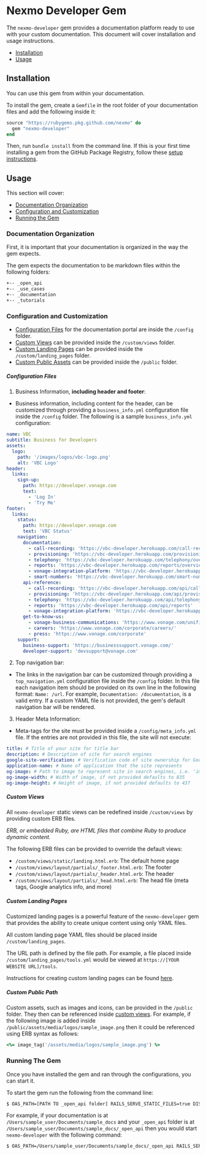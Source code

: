 # Nexmo Developer Gem

The `nexmo-developer` gem provides a documentation platform ready to use with your custom documentation. This document will cover installation and usage instructions.

* [Installation](#installation)
* [Usage](#usage)

## Installation

You can use this gem from within your documentation. 

To install the gem, create a `Gemfile` in the root folder of your documentation files and add the following inside it:

```ruby
source "https://rubygems.pkg.github.com/nexmo" do
  gem "nexmo-developer"
end
```

Then, run `bundle install` from the command line. If this is your first time installing a gem from the GitHub Package Registry, follow these [setup instructions](https://help.github.com/en/packages/using-github-packages-with-your-projects-ecosystem/configuring-rubygems-for-use-with-github-packages).

## Usage 

This section will cover:

* [Documentation Organization](#documentation-organization)
* [Configuration and Customization](#configuration-and-customization)
* [Running the Gem](#running-the-gem)

### Documentation Organization

First, it is important that your documentation is organized in the way the gem expects.

The gem expects the documentation to be markdown files within the following folders:

```sh
+-- _open_api
+-- _use_cases
+-- _documentation
+-- _tutorials
```

### Configuration and Customization

* [Configuration Files](#configuration-files) for the documentation portal are inside the `/config` folder. 
* [Custom Views](#custom-views) can be provided inside the `/custom/views` folder.
* [Custom Landing Pages](#custom-landing-pages) can be provided inside the `/custom/landing_pages` folder.
* [Custom Public Assets](#custom-public-folder) can be provided inside the `/public` folder.

##### Configuration Files

1. Business Information, **including header and footer**:
  * Business information, including content for the header, can be customized through providing a `business_info.yml` configuration file inside the `/config` folder. The following is a sample `business_info.yml` configuration:

```yaml
name: VBC
subtitle: Business for Developers
assets:
  logo:
    path: '/images/logos/vbc-logo.png'
    alt: 'VBC Logo'
header:
  links:
    sign-up:
      path: https://developer.vonage.com
      text:
        - 'Log In'
        - 'Try Me'
footer:
  links:
    status:
      path: https://developer.vonage.com
      text: 'VBC Status' 
    navigation:
      documentation:
        - call-recording: 'https://vbc-developer.herokuapp.com/call-recording/overview'
        - provisioning: 'https://vbc-developer.herokuapp.com/provisioning/overview'
        - telephony: 'https://vbc-developer.herokuapp.com/telephony/overview'
        - reports: 'https://vbc-developer.herokuapp.com/reports/overview'
        - vonage-integration-platform: 'https://vbc-developer.herokuapp.com/vonage-integration-platform/overview'
        - smart-numbers: 'https://vbc-developer.herokuapp.com/smart-numbers/overview'
      api-reference:
        - call-recording: 'https://vbc-developer.herokuapp.com/api/call-recording'
        - provisioning: 'https://vbc-developer.herokuapp.com/api/provisioning'
        - telephony: 'https://vbc-developer.herokuapp.com/api/telephony'
        - reports: 'https://vbc-developer.herokuapp.com/api/reports'
        - vonage-integration-platform: 'https://vbc-developer.herokuapp.com/api/vonage-integration-platform'
      get-to-know-us:
        - vonage-business-communications: 'https://www.vonage.com/unified-communications/'
        - careers: 'https://www.vonage.com/corporate/careers/'
        - press: 'https://www.vonage.com/corporate'
    support:
      business-support: 'https://businesssupport.vonage.com/'
      developer-support: 'devsupport@vonage.com'
  ```
2. Top navigation bar:
  * The links in the navigation bar can be customized through providing a `top_navigation.yml` configuration file inside the `/config` folder. In this file each navigation item should be provided on its own line in the following format: `Name: /url`. For example, `Documentation: /documentation`, is a valid entry. If a custom YAML file is not provided, the gem's default navigation bar will be rendered.

3. Header Meta Information:
  * Meta-tags for the site must be provided inside a `/config/meta_info.yml` file. If the entries are not provided in this file, the site will not execute:

  ```yaml
  title: # Title of your site for title bar
  description: # Description of site for search engines
  google-site-verification: # Verification code of site ownership for Google Search Console. *Will skip if not provided*
  application-name: # Name of application that the site represents
  og-image: # Path to image to represent site in search engines, i.e. 'images/sample-card.png'
  og-image-width: # Width of image, if not provided defaults to 835
  og-image-height: # Height of image, if not provided defaults to 437
```


##### Custom Views

All `nexmo-developer` static views can be redefined inside `/custom/views` by providing custom ERB files.

_ERB, or embedded Ruby, are HTML files that combine Ruby to produce dynamic content._

The following ERB files can be provided to override the default views:

* `/custom/views/static/landing.html.erb`: The default home page
* `/custom/views/layout/partials/_footer.html.erb`: The footer
* `/custom/views/layout/partials/_header.html.erb`: The header
* `/custom/views/layout/partials/_head.html.erb`: The head file (meta tags, Google analytics info, and more)

##### Custom Landing Pages

Customized landing pages is a powerful feature of the `nexmo-developer` gem that provides the ability to create unique content using only YAML files. 

All custom landing page YAML files should be placed inside `/custom/landing_pages`. 

The URL path is defined by the file path. For example, a file placed inside `/custom/landing_pages/tools.yml` would be viewed at `https://[YOUR WEBSITE URL]/tools`. 

Instructions for creating custom landing pages can be found [here](https://developer.nexmo.com/contribute/guides/landing-pages).

##### Custom Public Path

Custom assets, such as images and icons, can be provided in the `/public` folder. They then can be referenced inside [custom views](#custom-views). For example, if the following image is added inside `/public/assets/media/logos/sample_image.png` then it could be referenced using ERB syntax as follows:

```ruby
<%= image_tag('/assets/media/logos/sample_image.png') %>
```

### Running The Gem

Once you have installed the gem and ran through the configurations, you can start it. 

To start the gem run the following from the command line:

```sh
$ OAS_PATH=[PATH TO _open_api folder] RAILS_SERVE_STATIC_FILES=true DISABLE_SSL=1 RACK_ENV=production RAILS_ENV=production bundle exec nexmo-developer --docs=[PATH TO DOCUMENTATION]
```

For example, if your documentation is at `/Users/sample_user/Documents/sample_docs` and your `_open_api` folder is at `/Users/sample_user/Documents/sample_docs/_open_api` then you would start `nexmo-developer` with the following command:

```sh
$ OAS_PATH=/Users/sample_user/Documents/sample_docs/_open_api RAILS_SERVE_STATIC_FILES=true DISABLE_SSL=1 RACK_ENV=production RAILS_ENV=production bundle exec nexmo-developer --docs=/Users/sample_user/Documents/sample_docs
```